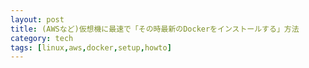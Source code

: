 ```yaml
---
layout: post
title: (AWSなど)仮想機に最速で「その時最新のDockerをインストールする」方法
category: tech
tags: [linux,aws,docker,setup,howto]
---
```



